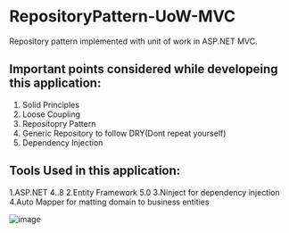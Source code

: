 # RepositoryPattern-UoW-MVC
Repository pattern implemented with unit of work in ASP.NET MVC.
## Important points considered while developeing this application:
  1. Solid Principles
  2. Loose Coupling
  3. Repositopry Pattern
  4. Generic Repository to follow DRY(Dont repeat yourself)
  5. Dependency Injection

## Tools Used in this application:
  1.ASP.NET 4..8
  2.Entity Framework 5.0
  3.Ninject for dependency injection
  4.Auto Mapper for matting domain to business entities
  
  
![image](https://github.com/surjeet-bisht/RepositoryPattern-UoW-MVC/assets/126648655/de1ca81c-aff7-4a14-b0da-a6f067d0dd22)
